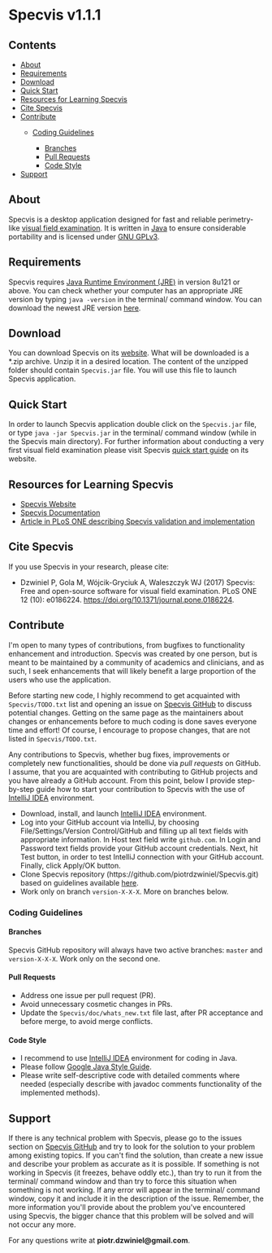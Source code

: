 <h1>Specvis v1.1.1</h1>
<h2>Contents</h2>
<ul>
    <li><a href="#About">About</a></li>
    <li><a href="#Requirements">Requirements</a></li>
    <li><a href="#Download">Download</a></li>
    <li><a href="#QuickStart">Quick Start</a></li>
    <li><a href="#Resources">Resources for Learning Specvis</a></li>
    <li><a href="#CiteSpecvis">Cite Specvis</a></li>
    <li><a href="#Contribute">Contribute</a></li>
        <ul>
            <li><a href="#CodingGuidelines">Coding Guidelines</a></li>
            <ul>
                <li><a href="#Branches">Branches</a></li>
                <li><a href="#PullRequests">Pull Requests</a></li>
                <li><a href="#CodeStyle">Code Style</a></li>
            </ul>
        </ul>
    <li><a href="#Support">Support</a></li>
</ul>

<h2 id="About">About</h2>
<p>
Specvis is a desktop application designed for fast and reliable perimetry-like <a href="https://en.wikipedia.org/wiki/Visual_field_test">visual field examination</a>. It is written in <a href="https://en.wikipedia.org/wiki/Java_(programming_language)">Java</a> to ensure considerable portability and is licensed under <a href="https://en.wikipedia.org/wiki/GNU_General_Public_License#Version_3">GNU GPLv3</a>.
</p>

<h2 id="Requirements">Requirements</h2>
<p>
Specvis requires <a href="https://en.wikipedia.org/wiki/Java_virtual_machine#Execution_environment"> Java Runtime Environment (JRE)</a> in version 8u121 or above. You can check whether your computer has an appropriate JRE version by typing <code>java -version</code> in the terminal/ command window. You can download the newest JRE version <a href="http://www.oracle.com/technetwork/java/javase/downloads/index.html">here</a>.
</p>

<h2 id="Download">Download</h2>
<p>
You can download Specvis on its <a href="http://specvis.pl/index.html">website</a>. What will be downloaded is a *.zip archive. Unzip it in a desired location. The content of the unzipped folder should contain <code>Specvis.jar</code> file. You will use this file to launch Specvis application.
</p>

<h2 id="QuickStart">Quick Start</h2>
<p>
In order to launch Specvis application double click on the <code>Specvis.jar</code> file, or type <code>java -jar Specvis.jar</code> in the terminal/ command window (while in the Specvis main directory). For further information about conducting a very first visual field examination please visit Specvis <a href="http://specvis.pl/quick-start.html#step-4">quick start guide</a> on its website.
</p>

<h2 id="Resources">Resources for Learning Specvis</h2>
<ul>
    <li><a href="http://specvis.pl/index.html">Specvis Website</a></li>
    <li><a href="http://specvis.pl/documentation.pdf">Specvis Documentation</a></li>
    <li><a href="http://journals.plos.org/plosone/article?id=10.1371/journal.pone.0186224">Article in PLoS ONE describing Specvis validation and implementation</a></li>
</ul>

<h2 id="CiteSpecvis">Cite Specvis</h2>
<p>
    If you use Specvis in your research, please cite:
    <ul>
        <li>Dzwiniel P, Gola M, Wójcik-Gryciuk A, Waleszczyk WJ (2017) Specvis: Free and open-source
        software for visual field examination. PLoS ONE 12 (10): e0186224.
        <a href="http://journals.plos.org/plosone/article?id=10.1371/journal.pone.0186224">
        https://doi.org/10.1371/journal.pone.0186224</a>.</li>
    </ul>
</p>

<h2 id="Contribute">Contribute</h2>
<p>
I'm open to many types of contributions, from bugfixes to functionality enhancement and introduction. Specvis was created by one person, but is meant to be maintained by a community of academics and clinicians, and as such, I seek enhancements that will likely benefit a large proportion of the users who use the application.
</p>

<p>
Before starting new code, I highly recommend to get acquainted with <code>Specvis/TODO.txt</code> list and opening an issue on <a href="https://github.com/piotrdzwiniel/Specvis/issues"> Specvis GitHub</a> to discuss potential changes. Getting on the same page as the maintainers about changes or enhancements before to much coding is done saves everyone time and effort! Of course, I encourage to propose changes, that are not listed in <code>Specvis/TODO.txt</code>.
</p>

<p>
Any contributions to Specvis, whether bug fixes, improvements or completely new functionalities, should be done via <i>pull requests</i> on GitHub. I assume, that you are acquainted with contributing to GitHub projects and you have already a GitHub account. From this point, below I provide step-by-step guide how to start your contribution to Specvis with the use of <a href="https://www.jetbrains.com/idea/download/#section=windows">IntelliJ IDEA</a> environment.
</p>

<ul>
    <li>Download, install, and launch <a href="https://www.jetbrains.com/idea/download/#section=windows">IntelliJ IDEA</a> environment.</li>
    <li>Log into your GitHub account via IntelliJ, by choosing File/Settings/Version Control/GitHub and filling up all text fields with appropriate information. In Host text field write <code>github.com</code>. In Login and Password text fields provide your GitHub account credentials. Next, hit Test button, in order to test IntelliJ connection with your GitHub account. Finally, click Apply/OK button.</li>
    <li>Clone Specvis repository (https://github.com/piotrdzwiniel/Specvis.git) based on guidelines available <a href="https://www.jetbrains.com/help/idea/using-git-integration.html">here</a>.</li>
    <li>Work only on branch <code>version-X-X-X</code>. More on branches below.</li>
</ul>

<h3 id="CodingGuidelines">Coding Guidelines</h3>
<h4 id="Branches">Branches</h4>
<p>
    Specvis GitHub repository will always have two active branches: <code>master</code> and
    <code>version-X-X-X</code>. Work only on the second one.
</p>

<h4 id="PullRequests">Pull Requests</h4>
<ul>
    <li>Address one issue per pull request (PR).</li>
    <li>Avoid unnecessary cosmetic changes in PRs.</li>
    <li>Update the <code>Specvis/doc/whats_new.txt</code> file last, after PR acceptance and before merge,
    to avoid merge conflicts.</li>
</ul>

<h4 id="CodeStyle">Code Style</h4>
<ul>
    <li>I recommend to use <a href="https://www.jetbrains.com/idea/download/#section=windows">IntelliJ IDEA</a> environment for coding in Java.</li>
    <li>Please follow <a href="https://google.github.io/styleguide/javaguide.html">Google Java Style Guide</a>.</li>
    <li>Please write self-descriptive code with detailed comments where needed (especially describe with javadoc comments functionality of the implemented methods).</li>
</ul>

<h2 id="Support">Support</h2>
<p>
If there is any technical problem with Specvis, please go to the issues section on <a href="https://github.com/piotrdzwiniel/Specvis/issues">Specvis GitHub</a> and try to look for the solution to your problem among existing topics. If you can't find the solution, than create a new issue and describe your problem as accurate as it is possible. If something is not working in Specvis (it freezes, behave oddly etc.), than try to run it from the terminal/ command window and than try to force this situation when something is not working. If any error will appear in the terminal/ command window, copy it and include it in the description of the issue. Remember, the more information you'll provide about the problem you've encountered using Specvis, the bigger chance that this problem will be solved and will not occur any more.
</p>

<p>For any questions write at <b>piotr.dzwiniel@gmail.com</b>.</p>